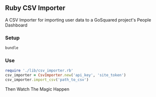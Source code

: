 ## Ruby CSV Importer

A CSV Importer for importing user data to a GoSquared project's People Dashboard

### Setup

```ruby
bundle
```

### Use

```ruby
require './lib/csv_importer.rb'
csv_importer = CsvImporter.new('api_key', 'site_token')
csv_importer.import_csv('path_to_csv')
```

Then Watch The Magic Happen
